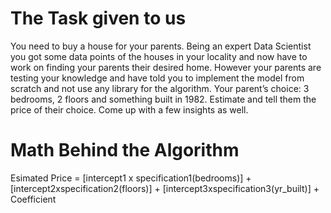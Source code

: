 # The Task given to us
You need to buy a house for your parents. Being an expert Data Scientist you got some
data points of the houses in your locality and now have to work on finding your parents
their desired home.
However your parents are testing your knowledge and have told you to implement the
model from scratch and not use any library for the algorithm.
Your parent’s choice: 3 bedrooms, 2 floors and something built in 1982. Estimate and
tell them the price of their choice.
Come up with a few insights as well.

# Math Behind the Algorithm 

Esimated Price = [intercept1 x specification1(bedrooms)] + [intercept2xspecification2(floors)] + [intercept3xspecification3(yr_built)] + Coefficient 
